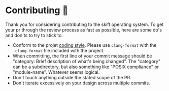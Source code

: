 # Contributing :hugs:

Thank you for considering contributing to the skift operating system.
To get your pr through the review process as fast as possible, here are some do's and don'ts to try to stick to:

- Conform to the projet [coding style](coding_style.md). Please use `clang-format` with the `.clang-format` file included with the project.
- When committing, the first line of your commit message should be "category: Brief description of what's being changed". The "category" can be a subdirectory, but also something like "POSIX compliance" or "module-name". Whatever seems logical.
- Don't touch anything outside the stated scope of the PR.
- Don't iterate excessively on your design across multiple commits.
